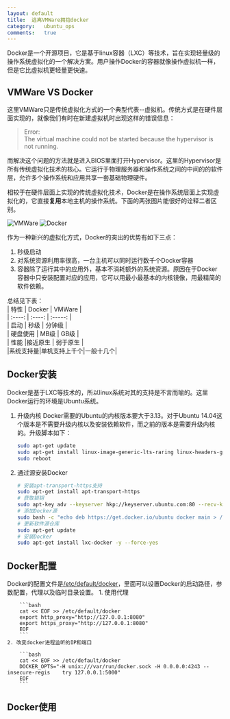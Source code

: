 ```yaml
---
layout:	default
title:	逃离VMWare拥抱docker
category:	ubuntu_ops
comments:	true
---
```

Docker是一个开源项目，它是基于linux容器（LXC）等技术，旨在实现轻量级的操作系统虚拟化的一个解决方案。用户操作Docker的容器就像操作虚拟机一样，但是它比虚拟机更轻量更快速。


## VMWare VS Docker
这里VMWare只是传统虚拟化方式的一个典型代表--虚拟机。传统方式是在硬件层面实现的，就像我们有时在新建虚拟机时出现这样的错误信息：
> Error:  
> The virtual machine could not be started because the hypervisor is not running.

而解决这个问题的方法就是进入BIOS里面打开Hypervisor。这里的Hypervisor是所有传统虚拟化技术的核心。它运行于物理服务器和操作系统之间的中间的的软件层，允许多个操作系统和应用共享一套基础物理硬件。

相较于在硬件层面上实现的传统虚拟化技术，Docker是在操作系统层面上实现虚拟化的，它直接**复用**本地主机的操作系统。下面的两张图片能很好的诠释二者区别。  

![VMWare]({{site.baseurl}}/assets/images/virtualization.png)
![Docker]({{site.baseurl}}/assets/images/docker.png)



作为一种新兴的虚拟化方式，Docker的突出的优势有如下三点：  
1. 秒级启动  
2. 对系统资源利用率很高，一台主机可以同时运行数千个Docker容器  
3. 容器除了运行其中的应用外，基本不消耗额外的系统资源。原因在于Docker容器中只安装配置对应的应用，它可以用最小最基本的内核镜像，用最精简的软件依赖。

总结见下表：  
	|   特性   | Docker       |  VMWare  |  
	| :----:   | :----:       | :-----:  |  
	|   启动   | 秒级         |  分钟级  |  
	| 硬盘使用 | MB级         |  GB级    |  
	|   性能   |接近原生      | 弱于原生 |  
	|系统支持量|单机支持上千个|一般十几个|  


## Docker安装
Docker是基于LXC等技术的，所以linux系统对其的支持是不言而喻的。这里Docker运行的环境是Ubuntu系统。

1. 升级内核
Docker需要的Ubuntu的内核版本要大于3.13。对于Ubuntu 14.04这个版本是不需要升级内核以及安装依赖软件，而之前的版本是需要升级内核的。升级脚本如下：

	```bash
	sudo apt-get update
	sudo apt-get install linux-image-generic-lts-raring linux-headers-generic-lts-raring
	sudo reboot
	```
2. 通过源安装Docker

	```bash
	# 安装apt-transport-https支持
	sudo apt-get install apt-transport-https
	# 获取锁钥
	sudo apt-key adv --keyserver hkp://keyserver.ubuntu.com:80 --recv-keys 36A1D7869245C8950F966E92D8576A8BA88D21E9
	# 添加Docker源
	sudo bash -c "echo deb https://get.docker.io/ubuntu docker main > /etc/apt/sources.list.d/docker.list"
	# 更新软件源仓库
	sudo apt-get update
	# 安装Docker
	sudo apt-get install lxc-docker -y --force-yes
	```
## Docker配置
Docker的配置文件是[/etc/default/docker]({{site.baseurl}}/assets/attachs/docker.txt)，里面可以设置Docker的启动路径，参数配置，代理以及临时目录设置。
	1. 使用代理
		
		```bash
		cat << EOF >> /etc/default/docker
		export http_proxy="http://127.0.0.1:8080"
		export https_proxy="http://127.0.0.1:8080"
		EOF
		```
	2. 改变docker进程监听的IP和端口
		
		```bash
		cat << EOF >> /etc/default/docker
		DOCKER_OPTS="-H unix:///var/run/docker.sock -H 0.0.0.0:4243 --insecure-regis    try 127.0.0.1:5000"
		EOF
		```

## Docker使用



